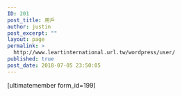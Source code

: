 ```yaml
---
ID: 201
post_title: 用戶
author: justin
post_excerpt: ""
layout: page
permalink: >
  http://www.leartinternational.url.tw/wordpress/user/
published: true
post_date: 2018-07-05 23:50:05
---
```

[ultimatemember form_id=199]